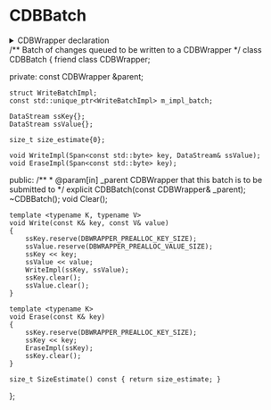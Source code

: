 # CDBBatch

<details>


<summary>CDBWrapper declaration</summary>


```cpp
/** Batch of changes queued to be written to a CDBWrapper */
class CDBBatch
{
    friend class CDBWrapper;

private:
    const CDBWrapper &parent;

    struct WriteBatchImpl;
    const std::unique_ptr<WriteBatchImpl> m_impl_batch;

    DataStream ssKey{};
    DataStream ssValue{};

    size_t size_estimate{0};

    void WriteImpl(Span<const std::byte> key, DataStream& ssValue);
    void EraseImpl(Span<const std::byte> key);

public:
    /**
     * @param[in] _parent   CDBWrapper that this batch is to be submitted to
     */
    explicit CDBBatch(const CDBWrapper& _parent);
    ~CDBBatch();
    void Clear();

    template <typename K, typename V>
    void Write(const K& key, const V& value)
    {
        ssKey.reserve(DBWRAPPER_PREALLOC_KEY_SIZE);
        ssValue.reserve(DBWRAPPER_PREALLOC_VALUE_SIZE);
        ssKey << key;
        ssValue << value;
        WriteImpl(ssKey, ssValue);
        ssKey.clear();
        ssValue.clear();
    }

    template <typename K>
    void Erase(const K& key)
    {
        ssKey.reserve(DBWRAPPER_PREALLOC_KEY_SIZE);
        ssKey << key;
        EraseImpl(ssKey);
        ssKey.clear();
    }

    size_t SizeEstimate() const { return size_estimate; }
};
```


</details>
/** Batch of changes queued to be written to a CDBWrapper */
class CDBBatch
{
    friend class CDBWrapper;

private:
    const CDBWrapper &parent;

    struct WriteBatchImpl;
    const std::unique_ptr<WriteBatchImpl> m_impl_batch;

    DataStream ssKey{};
    DataStream ssValue{};

    size_t size_estimate{0};

    void WriteImpl(Span<const std::byte> key, DataStream& ssValue);
    void EraseImpl(Span<const std::byte> key);

public:
    /**
     * @param[in] _parent   CDBWrapper that this batch is to be submitted to
     */
    explicit CDBBatch(const CDBWrapper& _parent);
    ~CDBBatch();
    void Clear();

    template <typename K, typename V>
    void Write(const K& key, const V& value)
    {
        ssKey.reserve(DBWRAPPER_PREALLOC_KEY_SIZE);
        ssValue.reserve(DBWRAPPER_PREALLOC_VALUE_SIZE);
        ssKey << key;
        ssValue << value;
        WriteImpl(ssKey, ssValue);
        ssKey.clear();
        ssValue.clear();
    }

    template <typename K>
    void Erase(const K& key)
    {
        ssKey.reserve(DBWRAPPER_PREALLOC_KEY_SIZE);
        ssKey << key;
        EraseImpl(ssKey);
        ssKey.clear();
    }

    size_t SizeEstimate() const { return size_estimate; }
};
